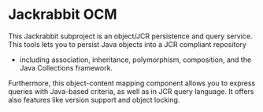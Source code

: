 <!--
   Licensed to the Apache Software Foundation (ASF) under one or more
   contributor license agreements.  See the NOTICE file distributed with
   this work for additional information regarding copyright ownership.
   The ASF licenses this file to You under the Apache License, Version 2.0
   (the "License"); you may not use this file except in compliance with
   the License.  You may obtain a copy of the License at

       http://www.apache.org/licenses/LICENSE-2.0

   Unless required by applicable law or agreed to in writing, software
   distributed under the License is distributed on an "AS IS" BASIS,
   WITHOUT WARRANTIES OR CONDITIONS OF ANY KIND, either express or implied.
   See the License for the specific language governing permissions and
   limitations under the License.
-->

Jackrabbit OCM
==============
This Jackrabbit subproject is an object/JCR persistence and query service.
This tools lets you to persist Java objects into a JCR compliant repository
- including association, inheritance, polymorphism, composition, and the
Java Collections framework.

Furthermore, this object-content mapping component allows you to express
queries with Java-based criteria, as well as in JCR query language. It
offers also features like version support and object locking.

